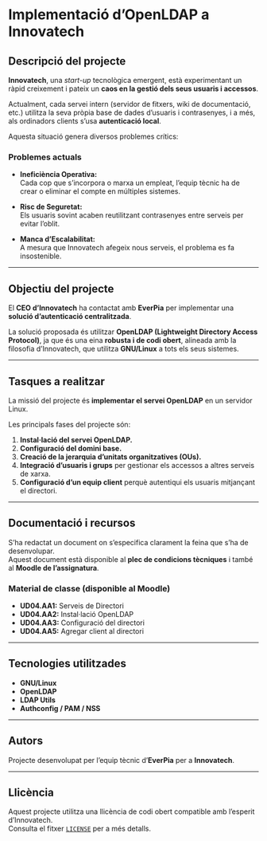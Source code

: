 # Implementació d’OpenLDAP a Innovatech

## Descripció del projecte

**Innovatech**, una *start-up* tecnològica emergent, està experimentant un ràpid creixement i pateix un **caos en la gestió dels seus usuaris i accessos**.

Actualment, cada servei intern (servidor de fitxers, wiki de documentació, etc.) utilitza la seva pròpia base de dades d’usuaris i contrasenyes, i a més, als ordinadors clients s’usa **autenticació local**.  

Aquesta situació genera diversos problemes crítics:

###  Problemes actuals

- **Ineficiència Operativa:**  
  Cada cop que s’incorpora o marxa un empleat, l’equip tècnic ha de crear o eliminar el compte en múltiples sistemes.

- **Risc de Seguretat:**  
  Els usuaris sovint acaben reutilitzant contrasenyes entre serveis per evitar l’oblit.

- **Manca d’Escalabilitat:**  
  A mesura que Innovatech afegeix nous serveis, el problema es fa insostenible.

---

##  Objectiu del projecte

El **CEO d’Innovatech** ha contactat amb **EverPia** per implementar una **solució d’autenticació centralitzada**.

La solució proposada és utilitzar **OpenLDAP (Lightweight Directory Access Protocol)**, ja que és una eina **robusta i de codi obert**, alineada amb la filosofia d’Innovatech, que utilitza **GNU/Linux** a tots els seus sistemes.

---

##  Tasques a realitzar

La missió del projecte és **implementar el servei OpenLDAP** en un servidor Linux.

Les principals fases del projecte són:

1.  **Instal·lació del servei OpenLDAP.**  
2.  **Configuració del domini base.**  
3.  **Creació de la jerarquia d’unitats organitzatives (OUs).**  
4.  **Integració d’usuaris i grups** per gestionar els accessos a altres serveis de xarxa.  
5.  **Configuració d’un equip client** perquè autentiqui els usuaris mitjançant el directori.

---

##  Documentació i recursos

S’ha redactat un document on s’especifica clarament la feina que s’ha de desenvolupar.  
Aquest document està disponible al **plec de condicions tècniques** i també al **Moodle de l’assignatura**.

###  Material de classe (disponible al Moodle)

- **UD04.AA1:** Serveis de Directori  
- **UD04.AA2:** Instal·lació OpenLDAP  
- **UD04.AA3:** Configuració del directori  
- **UD04.AA5:** Agregar client al directori  

---

##  Tecnologies utilitzades

- **GNU/Linux**
- **OpenLDAP**
- **LDAP Utils**
- **Authconfig / PAM / NSS**

---

##  Autors

Projecte desenvolupat per l’equip tècnic d’**EverPia** per a **Innovatech**.

---

##  Llicència

Aquest projecte utilitza una llicència de codi obert compatible amb l’esperit d’Innovatech.  
Consulta el fitxer [`LICENSE`](./LICENSE) per a més detalls.

